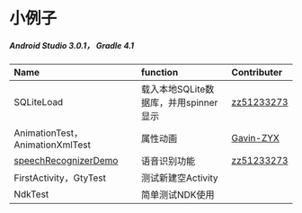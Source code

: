 # 小例子
##### Android Studio 3.0.1， Gradle 4.1
Name | function | Contributer
:--- | :--- | :---
SQLiteLoad | 载入本地SQLite数据库，并用spinner显示 | [zz51233273](https://github.com/zz51233273)
AnimationTest，AnimationXmlTest | 属性动画 | [Gavin-ZYX](https://github.com/Gavin-ZYX/Animation)
[speechRecognizerDemo](https://github.com/zz51233273/android-project/tree/master/app/speechRecognizerDemo) | 语音识别功能 | [zz51233273](https://github.com/zz51233273)
FirstActivity，GtyTest | 测试新建空Activity |
NdkTest | 简单测试NDK使用 |
